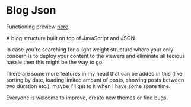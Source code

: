 # Blog Json

Functioning preview [here](https://raw.githack.com/guywhogeek/blog-json/master/main.html).

A blog structure built on top of JavaScript and JSON

In case you're searching for a light weight structure where your only concern is to deploy your content to the viewers and eliminate all tedious hassle then this might be the way to go.

There are some more features in my head that can be added in this (like sorting by date, loading limited amount of posts, showing posts between two duration etc.), maybe I'll get to it when I have some spare time.

Everyone is welcome to improve, create new themes or find bugs.
